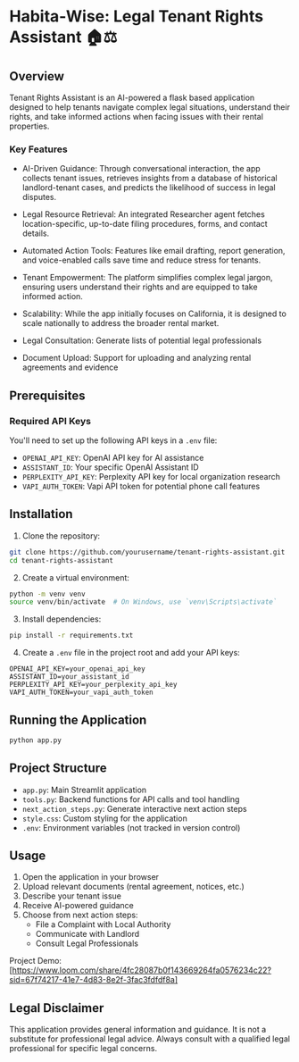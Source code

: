 # Habita-Wise: Legal Tenant Rights Assistant 🏠⚖️

## Overview

Tenant Rights Assistant is an AI-powered a flask based application designed to help tenants navigate complex legal situations, understand their rights, and take informed actions when facing issues with their rental properties.

### Key Features

- AI-Driven Guidance: Through conversational interaction, the app collects tenant issues, retrieves insights from a database of historical landlord-tenant cases, and predicts the likelihood of success in legal disputes.

- Legal Resource Retrieval: An integrated Researcher agent fetches location-specific, up-to-date filing procedures, forms, and contact details.

- Automated Action Tools: Features like email drafting, report generation, and voice-enabled calls save time and reduce stress for tenants.

- Tenant Empowerment: The platform simplifies complex legal jargon, ensuring users understand their rights and are equipped to take informed action.

- Scalability: While the app initially focuses on California, it is designed to scale nationally to address the broader rental market.
- Legal Consultation: Generate lists of potential legal professionals
- Document Upload: Support for uploading and analyzing rental agreements and evidence

## Prerequisites

### Required API Keys
You'll need to set up the following API keys in a `.env` file:
- `OPENAI_API_KEY`: OpenAI API key for AI assistance
- `ASSISTANT_ID`: Your specific OpenAI Assistant ID
- `PERPLEXITY_API_KEY`: Perplexity API key for local organization research
- `VAPI_AUTH_TOKEN`: Vapi API token for potential phone call features

## Installation

1. Clone the repository:
```bash
git clone https://github.com/yourusername/tenant-rights-assistant.git
cd tenant-rights-assistant
```

2. Create a virtual environment:
```bash
python -m venv venv
source venv/bin/activate  # On Windows, use `venv\Scripts\activate`
```

3. Install dependencies:
```bash
pip install -r requirements.txt
```

4. Create a `.env` file in the project root and add your API keys:
```
OPENAI_API_KEY=your_openai_api_key
ASSISTANT_ID=your_assistant_id
PERPLEXITY_API_KEY=your_perplexity_api_key
VAPI_AUTH_TOKEN=your_vapi_auth_token
```

## Running the Application

```bash
python app.py
```

## Project Structure

- `app.py`: Main Streamlit application
- `tools.py`: Backend functions for API calls and tool handling
- `next_action_steps.py`: Generate interactive next action steps
- `style.css`: Custom styling for the application
- `.env`: Environment variables (not tracked in version control)

## Usage

1. Open the application in your browser
2. Upload relevant documents (rental agreement, notices, etc.)
3. Describe your tenant issue
4. Receive AI-powered guidance
5. Choose from next action steps:
   - File a Complaint with Local Authority
   - Communicate with Landlord
   - Consult Legal Professionals

Project Demo: [https://www.loom.com/share/4fc28087b0f143669264fa0576234c22?sid=67f74217-41e7-4d83-8e2f-3fac3fdfdf8a]

## Legal Disclaimer

This application provides general information and guidance. It is not a substitute for professional legal advice. Always consult with a qualified legal professional for specific legal concerns.



